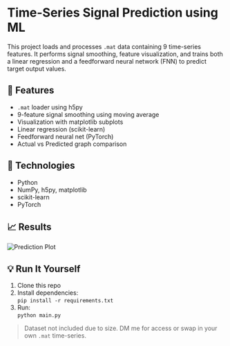 # Time-Series Signal Prediction using ML

This project loads and processes `.mat` data containing 9 time-series features. It performs signal smoothing, feature visualization, and trains both a linear regression and a feedforward neural network (FNN) to predict target output values.

## 📁 Features
- `.mat` loader using h5py
- 9-feature signal smoothing using moving average
- Visualization with matplotlib subplots
- Linear regression (scikit-learn)
- Feedforward neural net (PyTorch)
- Actual vs Predicted graph comparison

## 🔧 Technologies
- Python
- NumPy, h5py, matplotlib
- scikit-learn
- PyTorch

## 📈 Results
![Prediction Plot](plots/predictions.png)

## 💡 Run It Yourself
1. Clone this repo
2. Install dependencies:  
   `pip install -r requirements.txt`
3. Run:  
   `python main.py`

> Dataset not included due to size. DM me for access or swap in your own `.mat` time-series.
